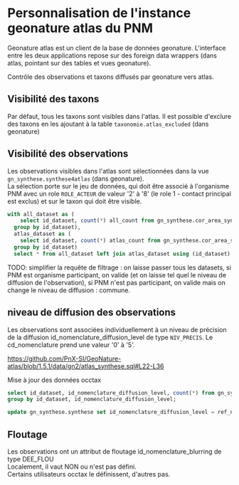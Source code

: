 # Personnalisation de l'instance geonature atlas du PNM

Geonature atlas est un client de la base de données geonature.
L'interface entre les deux applications repose sur des foreign data wrappers (dans atlas, pointant sur des tables et vues geonature).

Contrôle des observations et taxons diffusés par geonature vers atlas.

## Visibilité des taxons

Par défaut, tous les taxons sont visibles dans l'atlas. Il est possible d'exclure des taxons en les ajoutant à la table `taxonomie.atlas_excluded` (dans geonature)

## Visibilité des observations

Les observations visibles dans l'atlas sont sélectionnées dans la vue `gn_synthese.synthese4atlas` (dans geonature).  
La sélection porte sur le jeu de données, qui doit être associé à l'organisme PNM avec un role `ROLE_ACTEUR` de valeur '2' à '8' (le role 1 - contact principal est exclus) et sur le taxon qui doit être visible.

```sql
with all_dataset as (
    select id_dataset, count(*) all_count from gn_synthese.cor_area_synthese cas join gn_synthese.synthese sa using(id_synthese) where id_area = 5139
  group by id_dataset),
  atlas_dataset as (
    select id_dataset, count(*) atlas_count from gn_synthese.cor_area_synthese cas join gn_synthese.synthese4atlas sa using(id_synthese) where id_area = 5139
  group by id_dataset)
  select * from all_dataset left join atlas_dataset using (id_dataset) join gn_meta.t_datasets using (id_dataset)  where atlas_count is null or all_count > atlas_count;
```

TODO: simplifier la requête de filtrage : on laisse passer tous les datasets, si PNM est organisme participant, on valide (et on laisse tel quel le niveau de diffusion de l'observation), si PNM n'est pas participant, on valide mais on change le niveau de diffusion : commune.

## niveau de diffusion des observations

Les observations sont associées individuellement à un niveau de précision de la diffusion id_nomenclature_diffusion_level de type `NIV_PRECIS`. Le cd_nomenclature prend une valeur '0' à '5'.

https://github.com/PnX-SI/GeoNature-atlas/blob/1.5.1/data/gn2/atlas_synthese.sql#L22-L36

Mise à jour des données occtax

```sql
select id_dataset, id_nomenclature_diffusion_level, count(*) from gn_synthese.synthese where id_source = 8
group by id_dataset, id_nomenclature_diffusion_level;

update gn_synthese.synthese set id_nomenclature_diffusion_level = ref_nomenclatures.get_id_nomenclature('NIV_PRECIS', '5') where id_source = 8 and id_nomenclature_diffusion_level is null;
```

## Floutage

Les observations ont un attribut de floutage id_nomenclature_blurring de type DEE_FLOU  
Localement, il vaut NON ou n'est pas défini.  
Certains utilisateurs occtax le définissent, d'autres pas.
